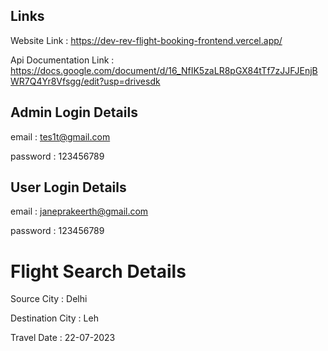 ## Links
Website Link : https://dev-rev-flight-booking-frontend.vercel.app/

Api Documentation Link : https://docs.google.com/document/d/16_NfIK5zaLR8pGX84tTf7zJJFJEnjBWR7Q4Yr8Vfsgg/edit?usp=drivesdk

## Admin Login Details
email : tes1t@gmail.com

password : 123456789

## User Login Details
email : janeprakeerth@gmail.com

password : 123456789


# Flight Search Details
 Source City : Delhi

 Destination City : Leh

 Travel Date : 22-07-2023


